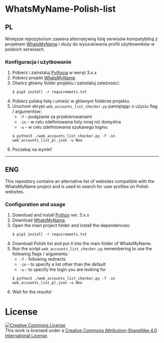 # WhatsMyName-Polish-list

## PL

Niniejsze repozytorium zawiera alternatywną listę serwisów kompatybilną z projektem [WhatsMyName](https://github.com/WebBreacher/WhatsMyName) i służy do wyszukiwania profili użytkowników w polskich serwisach.

### Konfiguracja i użytkowanie
1. Pobierz i zainstaluj [Pythona](https://www.python.org/downloads/) w wersji 3.x.x
2. Pobierz projekt [WhatsMyName](https://github.com/WebBreacher/WhatsMyName).
3. Otwórz główny folder projektu i zainstaluj zależności:
    ```
    $ pip3 install -r requirements.txt
    ```
4. Pobierz polską listę i umieść w głównym folderze projektu.
5. Uruchom skrypt `web_accounts_list_checker.py` pamiętając o użyciu flag / argumentów:
    + `-f` - podążanie za przekierowaniami
    + `-in` - w celu zdefiniowania listy innej niż domyślna
    + `-u` - w celu zdefiniowania szukanego loginu
    ```
    $ python3 ./web_accounts_list_checker.py -f -in web_accounts_list_pl.json -u Neo
    ```
6. Poczekaj na wyniki!

---

## ENG

This repository contains an alternative list of websites compatible with the WhatsMyName project and is used to search for user profiles on Polish websites.

### Configuration and usage
1. Download and install [Python](https://www.python.org/downloads/) ver. 3.x.x
2. Download [WhatsMyName](https://github.com/WebBreacher/WhatsMyName).
3. Open the main project folder and install the dependencies:
    ```
    $ pip3 install -r requirements.txt
    ```
4. Download Polish list and put it into the main folder of WhatsMyName.
5. Run the script `web_accounts_list_checker.py` remembering to use the following flags / arguments:
    + `-f` - following redirects
    + `-in` - to specify a list other than the default
    + `-u` - to specify the login you are looking for
    ```
    $ python3 ./web_accounts_list_checker.py -f -in web_accounts_list_pl.json -u Neo
    ```
6. Wait for the results!

# License
<a rel="license" href="http://creativecommons.org/licenses/by-sa/4.0/"><img alt="Creative Commons License" style="border-width:0" src="https://i.creativecommons.org/l/by-sa/4.0/88x31.png" /></a><br />This work is licensed under a <a rel="license" href="http://creativecommons.org/licenses/by-sa/4.0/">Creative Commons Attribution-ShareAlike 4.0 International License</a>.